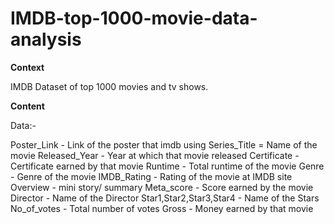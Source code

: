 # IMDB-top-1000-movie-data-analysis
**Context**

IMDB Dataset of top 1000 movies and tv shows.

**Content**

Data:-

Poster_Link - Link of the poster that imdb using
Series_Title = Name of the movie
Released_Year - Year at which that movie released
Certificate - Certificate earned by that movie
Runtime - Total runtime of the movie
Genre - Genre of the movie
IMDB_Rating - Rating of the movie at IMDB site
Overview - mini story/ summary
Meta_score - Score earned by the movie
Director - Name of the Director
Star1,Star2,Star3,Star4 - Name of the Stars
No_of_votes - Total number of votes
Gross - Money earned by that movie

